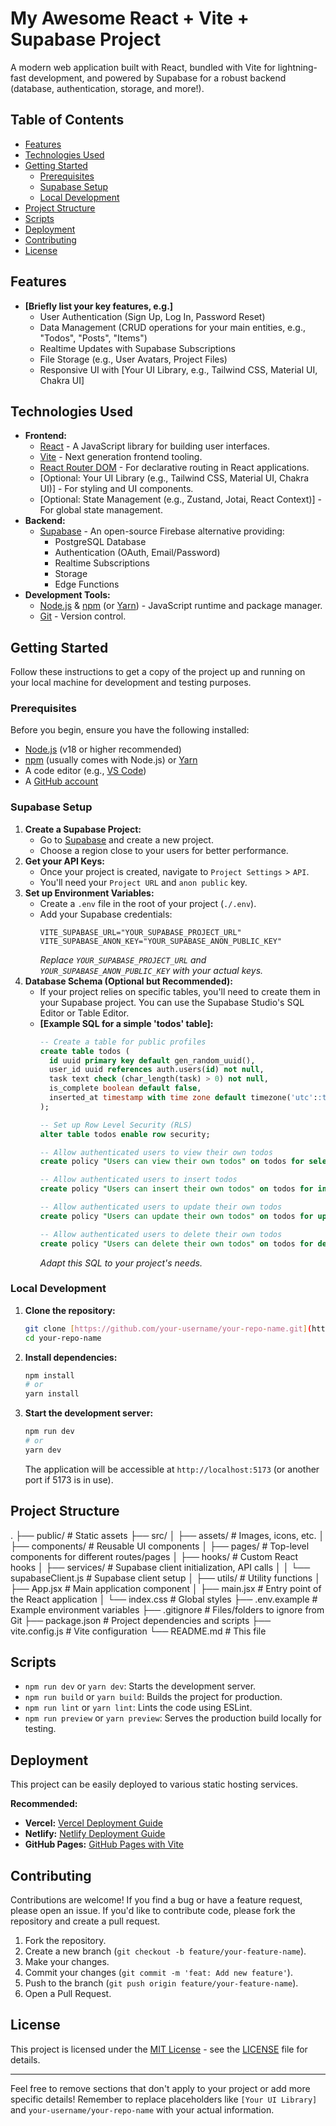 # My Awesome React + Vite + Supabase Project

A modern web application built with React, bundled with Vite for lightning-fast development, and powered by Supabase for a robust backend (database, authentication, storage, and more!).

## Table of Contents

-   [Features](#features)
-   [Technologies Used](#technologies-used)
-   [Getting Started](#getting-started)
    -   [Prerequisites](#prerequisites)
    -   [Supabase Setup](#supabase-setup)
    -   [Local Development](#local-development)
-   [Project Structure](#project-structure)
-   [Scripts](#scripts)
-   [Deployment](#deployment)
-   [Contributing](#contributing)
-   [License](#license)

## Features

* **[Briefly list your key features, e.g.]**
    * User Authentication (Sign Up, Log In, Password Reset)
    * Data Management (CRUD operations for your main entities, e.g., "Todos", "Posts", "Items")
    * Realtime Updates with Supabase Subscriptions
    * File Storage (e.g., User Avatars, Project Files)
    * Responsive UI with [Your UI Library, e.g., Tailwind CSS, Material UI, Chakra UI]

## Technologies Used

* **Frontend:**
    * [React](https://react.dev/) - A JavaScript library for building user interfaces.
    * [Vite](https://vitejs.dev/) - Next generation frontend tooling.
    * [React Router DOM](https://reactrouter.com/en/main) - For declarative routing in React applications.
    * [Optional: Your UI Library (e.g., Tailwind CSS, Material UI, Chakra UI)] - For styling and UI components.
    * [Optional: State Management (e.g., Zustand, Jotai, React Context)] - For global state management.
* **Backend:**
    * [Supabase](https://supabase.com/) - An open-source Firebase alternative providing:
        * PostgreSQL Database
        * Authentication (OAuth, Email/Password)
        * Realtime Subscriptions
        * Storage
        * Edge Functions
* **Development Tools:**
    * [Node.js](https://nodejs.org/en) & [npm](https://www.npmjs.com/) (or [Yarn](https://yarnpkg.com/)) - JavaScript runtime and package manager.
    * [Git](https://git-scm.com/) - Version control.

## Getting Started

Follow these instructions to get a copy of the project up and running on your local machine for development and testing purposes.

### Prerequisites

Before you begin, ensure you have the following installed:

* [Node.js](https://nodejs.org/en) (v18 or higher recommended)
* [npm](https://www.npmjs.com/) (usually comes with Node.js) or [Yarn](https://yarnpkg.com/)
* A code editor (e.g., [VS Code](https://code.visualstudio.com/))
* A [GitHub account](https://github.com/)

### Supabase Setup

1.  **Create a Supabase Project:**
    * Go to [Supabase](https://app.supabase.com/) and create a new project.
    * Choose a region close to your users for better performance.
2.  **Get your API Keys:**
    * Once your project is created, navigate to `Project Settings` > `API`.
    * You'll need your `Project URL` and `anon public` key.
3.  **Set up Environment Variables:**
    * Create a `.env` file in the root of your project (`./.env`).
    * Add your Supabase credentials:
        ```env
        VITE_SUPABASE_URL="YOUR_SUPABASE_PROJECT_URL"
        VITE_SUPABASE_ANON_KEY="YOUR_SUPABASE_ANON_PUBLIC_KEY"
        ```
        *Replace `YOUR_SUPABASE_PROJECT_URL` and `YOUR_SUPABASE_ANON_PUBLIC_KEY` with your actual keys.*
4.  **Database Schema (Optional but Recommended):**
    * If your project relies on specific tables, you'll need to create them in your Supabase project. You can use the Supabase Studio's SQL Editor or Table Editor.
    * **[Example SQL for a simple 'todos' table]:**
        ```sql
        -- Create a table for public profiles
        create table todos (
          id uuid primary key default gen_random_uuid(),
          user_id uuid references auth.users(id) not null,
          task text check (char_length(task) > 0) not null,
          is_complete boolean default false,
          inserted_at timestamp with time zone default timezone('utc'::text, now()) not null
        );

        -- Set up Row Level Security (RLS)
        alter table todos enable row security;

        -- Allow authenticated users to view their own todos
        create policy "Users can view their own todos" on todos for select using (auth.uid() = user_id);

        -- Allow authenticated users to insert todos
        create policy "Users can insert their own todos" on todos for insert with check (auth.uid() = user_id);

        -- Allow authenticated users to update their own todos
        create policy "Users can update their own todos" on todos for update using (auth.uid() = user_id);

        -- Allow authenticated users to delete their own todos
        create policy "Users can delete their own todos" on todos for delete using (auth.uid() = user_id);
        ```
        *Adapt this SQL to your project's needs.*

### Local Development

1.  **Clone the repository:**
    ```bash
    git clone [https://github.com/your-username/your-repo-name.git](https://github.com/your-username/your-repo-name.git)
    cd your-repo-name
    ```
2.  **Install dependencies:**
    ```bash
    npm install
    # or
    yarn install
    ```
3.  **Start the development server:**
    ```bash
    npm run dev
    # or
    yarn dev
    ```
    The application will be accessible at `http://localhost:5173` (or another port if 5173 is in use).

## Project Structure


.
├── public/                 # Static assets
├── src/
│   ├── assets/             # Images, icons, etc.
│   ├── components/         # Reusable UI components
│   ├── pages/              # Top-level components for different routes/pages
│   ├── hooks/              # Custom React hooks
│   ├── services/           # Supabase client initialization, API calls
│   │   └── supabaseClient.js # Supabase client setup
│   ├── utils/              # Utility functions
│   ├── App.jsx             # Main application component
│   ├── main.jsx            # Entry point of the React application
│   └── index.css           # Global styles
├── .env.example            # Example environment variables
├── .gitignore              # Files/folders to ignore from Git
├── package.json            # Project dependencies and scripts
├── vite.config.js          # Vite configuration
└── README.md               # This file



## Scripts

* `npm run dev` or `yarn dev`: Starts the development server.
* `npm run build` or `yarn build`: Builds the project for production.
* `npm run lint` or `yarn lint`: Lints the code using ESLint.
* `npm run preview` or `yarn preview`: Serves the production build locally for testing.

## Deployment

This project can be easily deployed to various static hosting services.

**Recommended:**

* **Vercel:** [Vercel Deployment Guide](https://vercel.com/docs/frameworks/vite)
* **Netlify:** [Netlify Deployment Guide](https://docs.netlify.com/configure-builds/file-based-configuration/#build-settings)
* **GitHub Pages:** [GitHub Pages with Vite](https://vitejs.dev/guide/static-deploy.html#github-pages)

## Contributing

Contributions are welcome! If you find a bug or have a feature request, please open an issue. If you'd like to contribute code, please fork the repository and create a pull request.

1.  Fork the repository.
2.  Create a new branch (`git checkout -b feature/your-feature-name`).
3.  Make your changes.
4.  Commit your changes (`git commit -m 'feat: Add new feature'`).
5.  Push to the branch (`git push origin feature/your-feature-name`).
6.  Open a Pull Request.

## License

This project is licensed under the [MIT License](LICENSE) - see the [LICENSE](LICENSE) file for details.

---

Feel free to remove sections that don't apply to your project or add more specific details! Remember to replace placeholders like `[Your UI Library]` and `your-username/your-repo-name` with your actual information.
